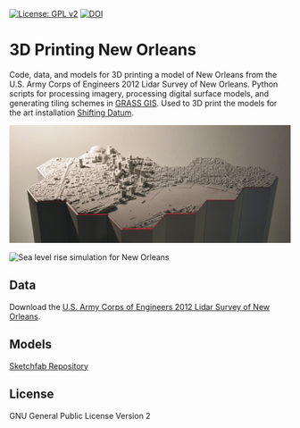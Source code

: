 [![License: GPL v2](https://img.shields.io/badge/License-GPL%20v2-blue.svg)](https://www.gnu.org/licenses/old-licenses/gpl-2.0.en.html)
[![DOI](https://zenodo.org/badge/DOI/10.5281/zenodo.2542921.svg)]()

# 3D Printing New Orleans
Code, data, and models for 3D printing a model of New Orleans
from the U.S. Army Corps of Engineers 2012 Lidar Survey of New Orleans.
Python scripts
for processing imagery, processing digital surface models, and
generating tiling schemes
in [GRASS GIS](https://grass.osgeo.org/).
Used to 3D print the models for the art installation
[Shifting Datum](http://baharmon.github.io/project/shifting-datum).

![3D printed model of New Orleans](/images/shifting-datum-1-1.jpg)

![Sea level rise simulation for New Orleans](/images/shaded_sea_level_rise.gif)

## Data
Download the
[U.S. Army Corps of Engineers 2012 Lidar Survey of New Orleans](https://coast.noaa.gov/htdata/lidar2_z/geoid12b/data/6350/).

## Models
[Sketchfab Repository](https://skfb.ly/6KSUo)

## License
GNU General Public License Version 2
